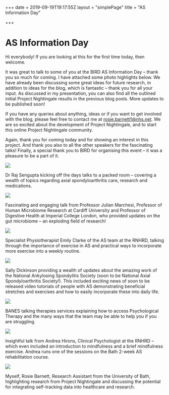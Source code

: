 +++
date = 2019-09-19T19:17:55Z
layout = "simplePage"
title = "AS Information Day"

+++
# AS Information Day

Hi everybody! If you are looking at this for the first time today, then welcome.

It was great to talk to some of you at the BIRD AS Information Day – thank you so much for coming. I have attached some photo highlights below. We have already been discussing some great ideas for future research, in addition to ideas for the blog, which is fantastic – thank you for all your input. As discussed in my presentation, you can also find all the outlined initial Project Nightingale results in the previous blog posts. More updates to be published soon!

If you have any queries about anything, ideas or if you want to get involved with the blog, please feel free to contact me at [rosie.barnett1@nhs.net](mailto:rosie.barnett1@nhs.net). We are so excited about the development of Project Nightingale, and to start this online Project Nightingale community.

Again, thank you for coming today and for showing an interest in this project. And thank you also to all the other speakers for the fascinating talks! Finally, a special thank you to BIRD for organising this event – it was a pleasure to be a part of it.

  
![](/uploads/ee0xmg2xyaadx0q.jpg)

Dr Raj Sengupta kicking off the days talks to a packed room – covering a wealth of topics regarding axial spondyloarthritis care, research and medications.

  
![](/uploads/ee0mtkhxyaa9iw7.jpg)

Fascinating and engaging talk from Professor Julian Marchesi, Professor of Human Microbiome Research at Cardiff University and Professor of Digestive Health at Imperial College London, who provided updates on the gut microbiome – an exploding field of research!

  
![](/uploads/ee0-iywwsagmoeu.jpg)

Specialist Physiotherapist Emily Clarke of the AS team at the RNHRD, talking through the importance of exercise in AS and practical ways to incorporate more exercise into a weekly routine.

  
![](/uploads/ee1az8dxsae1l8y.jpg)

Sally Dickinson providing a wealth of updates about the amazing work of the National Ankylosing Spondylitis Society (soon to be National Axial Spondyloarthritis Society!). This included exciting news of soon to be released video tutorials of people with AS demonstrating beneficial stretches and exercises and how to easily incorporate these into daily life.

  
![](/uploads/ee1f3unwkaa78xr.jpg)

BANES talking therapies services explaining how to access Psychological Therapy and the many ways that the team may be able to help you if you are struggling.

  
![](/uploads/ee1kkviwkauozvt.jpg)

Insightful talk from Andrea Hirons, Clinical Psychologist at the RNHRD – which even included an introduction to mindfulness and a brief mindfulness exercise. Andrea runs one of the sessions on the Bath 2-week AS rehabilitation course.

  
![](/uploads/ee1r0sswwae_bzo.jpg)

Myself, Rosie Barnett, Research Assistant from the University of Bath, highlighting research from Project Nightingale and discussing the potential for integrating self-tracking data into healthcare and research.